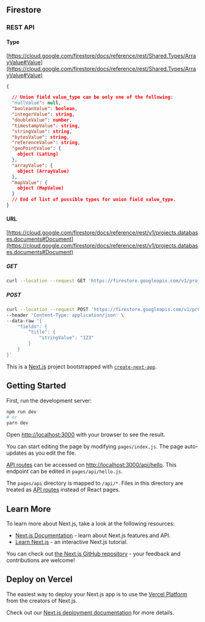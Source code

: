 ## Firestore

### REST API

#### Type

[https://cloud.google.com/firestore/docs/reference/rest/Shared.Types/ArrayValue#Value](https://cloud.google.com/firestore/docs/reference/rest/Shared.Types/ArrayValue#Value)

```json
{

  // Union field value_type can be only one of the following:
  "nullValue": null,
  "booleanValue": boolean,
  "integerValue": string,
  "doubleValue": number,
  "timestampValue": string,
  "stringValue": string,
  "bytesValue": string,
  "referenceValue": string,
  "geoPointValue": {
    object (LatLng)
  },
  "arrayValue": {
    object (ArrayValue)
  },
  "mapValue": {
    object (MapValue)
  }
  // End of list of possible types for union field value_type.
}
```

#### URL

[https://cloud.google.com/firestore/docs/reference/rest/v1/projects.databases.documents#Document](https://cloud.google.com/firestore/docs/reference/rest/v1/projects.databases.documents#Document)

##### GET

```bash
curl --location --request GET 'https://firestore.googleapis.com/v1/projects/mydeathapp/databases/(default)/documents/ip-api'
```

##### POST

```bash
curl --location --request POST 'https://firestore.googleapis.com/v1/projects/mydeathapp/databases/(default)/documents/ip-api' \
--header 'Content-Type: application/json' \
--data-raw '{
    "fields": {
        "title": {
            "stringValue": "123"
        }
    }
}'
```

This is a [Next.js](https://nextjs.org/) project bootstrapped with [`create-next-app`](https://github.com/vercel/next.js/tree/canary/packages/create-next-app).

## Getting Started

First, run the development server:

```bash
npm run dev
# or
yarn dev
```

Open [http://localhost:3000](http://localhost:3000) with your browser to see the result.

You can start editing the page by modifying `pages/index.js`. The page auto-updates as you edit the file.

[API routes](https://nextjs.org/docs/api-routes/introduction) can be accessed on [http://localhost:3000/api/hello](http://localhost:3000/api/hello). This endpoint can be edited in `pages/api/hello.js`.

The `pages/api` directory is mapped to `/api/*`. Files in this directory are treated as [API routes](https://nextjs.org/docs/api-routes/introduction) instead of React pages.

## Learn More

To learn more about Next.js, take a look at the following resources:

- [Next.js Documentation](https://nextjs.org/docs) - learn about Next.js features and API.
- [Learn Next.js](https://nextjs.org/learn) - an interactive Next.js tutorial.

You can check out [the Next.js GitHub repository](https://github.com/vercel/next.js/) - your feedback and contributions are welcome!

## Deploy on Vercel

The easiest way to deploy your Next.js app is to use the [Vercel Platform](https://vercel.com/new?utm_medium=default-template&filter=next.js&utm_source=create-next-app&utm_campaign=create-next-app-readme) from the creators of Next.js.

Check out our [Next.js deployment documentation](https://nextjs.org/docs/deployment) for more details.
